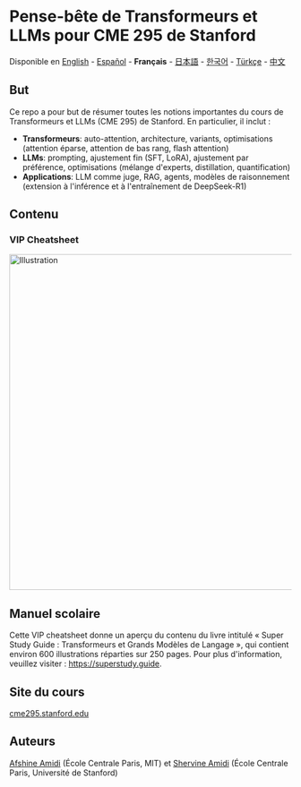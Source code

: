# Pense-bête de Transformeurs et LLMs pour CME 295 de Stanford
Disponible en [English](https://github.com/afshinea/stanford-cme-295-transformers-large-language-models/tree/main/en) - [Español](https://github.com/afshinea/stanford-cme-295-transformers-large-language-models/tree/main/es) - **Français** - [日本語](https://github.com/afshinea/stanford-cme-295-transformers-large-language-models/tree/main/ja) - [한국어](https://github.com/afshinea/stanford-cme-295-transformers-large-language-models/tree/main/ko) - [Türkçe](https://github.com/afshinea/stanford-cme-295-transformers-large-language-models/tree/main/tr) - [中文](https://github.com/afshinea/stanford-cme-295-transformers-large-language-models/tree/main/zh)

## But
Ce repo a pour but de résumer toutes les notions importantes du cours de Transformeurs et LLMs (CME 295) de Stanford. En particulier, il inclut :
- **Transformeurs**: auto-attention, architecture, variants, optimisations (attention éparse, attention de bas rang, flash attention)
- **LLMs**: prompting, ajustement fin (SFT, LoRA), ajustement par préférence, optimisations (mélange d'experts, distillation, quantification)
- **Applications**: LLM comme juge, RAG, agents, modèles de raisonnement (extension à l'inférence et à l'entraînement de DeepSeek-R1)

## Contenu
### VIP Cheatsheet
<a href="https://github.com/afshinea/stanford-cme-295-transformers-large-language-models/blob/main/fr/cheatsheet-transformers-large-language-models.pdf"><img src="https://cme295.stanford.edu/cheatsheet-fr.png" alt="Illustration" width="600px"/></a>

## Manuel scolaire
Cette VIP cheatsheet donne un aperçu du contenu du livre intitulé « Super Study Guide : Transformeurs et Grands Modèles de Langage », qui contient environ 600 illustrations réparties sur 250 pages. Pour plus d'information, veuillez visiter : https://superstudy.guide.

## Site du cours
[cme295.stanford.edu](https://cme295.stanford.edu/)

## Auteurs
[Afshine Amidi](https://www.linkedin.com/in/afshineamidi/) (École Centrale Paris, MIT) et [Shervine Amidi](https://www.linkedin.com/in/shervineamidi/) (École Centrale Paris, Université de Stanford)
